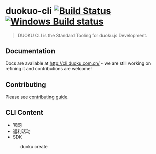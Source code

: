 # duokuo-cli [![Build Status](http://www.duoku.com.cn/)](http://www.duoku.com.cn/) [![Windows Build status](http://www.duoku.com.cn/)](http://www.duoku.com.cn/)

> DUOKU CLI is the Standard Tooling for duoku.js Development.

## Documentation

Docs are available at http://cli.duoku.com.cn/ - we are still working on refining it and contributions are welcome!

## Contributing

Please see [contributing guide](https://github.com/duoku/duoku-cli/blob/dev/.github/CONTRIBUTING.md).

## CLI Content

<ul>
  <li>官网
  <li>返利活动
  <li>SDK
<ul>


duoku create
